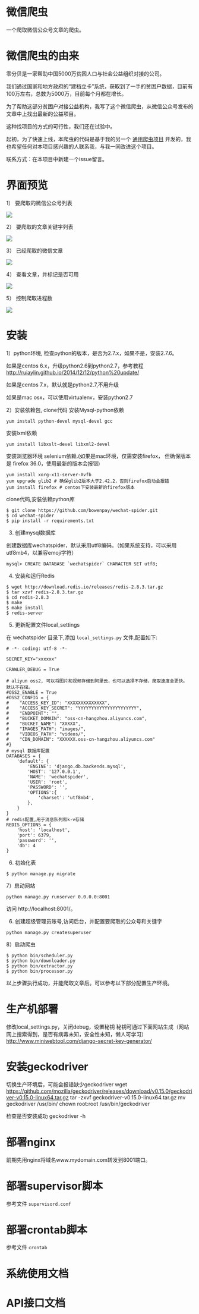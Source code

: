 # 微信爬虫
一个爬取微信公众号文章的爬虫。 

# 微信爬虫的由来
零分贝是一家帮助中国5000万贫困人口与社会公益组织对接的公司。

我们通过国家和地方政府的“建档立卡”系统，获取到了一手的贫困户数据，目前有100万左右，总数为5000万，目前每个月都在增长。

为了帮助这部分贫困户对接公益机构，我写了这个微信爬虫，从微信公众号发布的文章中上找出最新的公益项目。

这种找项目的方式的可行性，我们还在试验中。 

起初，为了快速上线，本爬虫的代码是基于我的另一个 [通用爬虫项目](https://github.com/yijingping/unicrawler) 开发的，我也希望任何对本项目感兴趣的人联系我，与我一同改进这个项目。

联系方式：在本项目中新建一个issue留言。

# 界面预览

1） 要爬取的微信公众号列表

![](docs/images/1.jpg?raw=true)

2） 要爬取的文章关键字列表

![](docs/images/2.png?raw=true)

3） 已经爬取的微信文章

![](docs/images/3.png?raw=true)

4） 查看文章，并标记是否可用

![](docs/images/4.jpg?raw=true)

5） 控制爬取进程数

![](docs/images/5.png?raw=true)


# 安装

1）python环境, 检查python的版本，是否为2.7.x，如果不是，安装2.7.6。

如果是centos 6.x，升级python2.6到python2.7，参考教程 http://ruiaylin.github.io/2014/12/12/python%20update/

如果是centos 7.x，默认就是python2.7,不用升级

如果是mac osx，可以使用virtualenv，安装python2.7

2）安装依赖包, clone代码
安装Mysql-python依赖
```
yum install python-devel mysql-devel gcc
```

安装lxml依赖
```
yum install libxslt-devel libxml2-devel
```

安装浏览器环境 selenium依赖.(如果是mac环境，仅需安装firefox， 但确保版本是 firefox 36.0，使用最新的版本会报错)
```
yum install xorg-x11-server-Xvfb
yum upgrade glib2 # 确保glib2版本大于2.42.2，否则firefox启动会报错 
yum install firefox # centos下安装最新的firefox版本
```

clone代码,安装依赖python库
```
$ git clone https://github.com/bowenpay/wechat-spider.git
$ cd wechat-spider
$ pip install -r requirements.txt
```

3) 创建mysql数据库

创建数据库wechatspider，默认采用utf8编码。（如果系统支持，可以采用utf8mb4，以兼容emoji字符）

```
mysql> CREATE DATABASE `wechatspider` CHARACTER SET utf8;
```

4) 安装和运行Redis 

```shell
$ wget http://download.redis.io/releases/redis-2.8.3.tar.gz
$ tar xzvf redis-2.8.3.tar.gz
$ cd redis-2.8.3
$ make
$ make install
$ redis-server
```

5) 更新配置文件local_settings 

在 wechatspider 目录下,添加 `local_settings.py` 文件,配置如下:
```
# -*- coding: utf-8 -*-

SECRET_KEY="xxxxxx"

CRAWLER_DEBUG = True

# aliyun oss2, 可以将图片和视频存储到阿里云，也可以选择不存储，爬取速度会更快。 默认不存储。
#OSS2_ENABLE = True
#OSS2_CONFIG = {
#    "ACCESS_KEY_ID": "XXXXXXXXXXXXXX",
#    "ACCESS_KEY_SECRET": "YYYYYYYYYYYYYYYYYYYYYY",
#    "ENDPOINT": "",
#    "BUCKET_DOMAIN": "oss-cn-hangzhou.aliyuncs.com",
#    "BUCKET_NAME": "XXXXX",
#    "IMAGES_PATH": "images/",
#    "VIDEOS_PATH": "videos/",
#    "CDN_DOMAIN": "XXXXXX.oss-cn-hangzhou.aliyuncs.com"
#}
# mysql 数据库配置
DATABASES = {
    'default': {
        'ENGINE': 'django.db.backends.mysql',
        'HOST': '127.0.0.1',
        'NAME': 'wechatspider',
        'USER': 'root',
        'PASSWORD': '',
        'OPTIONS':{
            'charset': 'utf8mb4',
        },
    }
}
# redis配置,用于消息队列和k-v存储
REDIS_OPTIONS = {
    'host': 'localhost',
    'port': 6379,
    'password': '',
    'db': 4
}

```

6) 初始化表
```
$ python manage.py migrate
```

7）启动网站

```
python manage.py runserver 0.0.0.0:8001
```
访问 http://localhost:8001/。 


6) 创建超级管理员账号,访问后台，并配置要爬取的公众号和关键字
```
python manage.py createsuperuser
```


8）启动爬虫

```shell
$ python bin/scheduler.py
$ python bin/downloader.py
$ python bin/extractor.py
$ python bin/processor.py
```

以上步骤执行成功，并能爬取文章后。可以参考以下部分配置生产环境。
# 生产机部署
修改local_settings.py，关闭debug，设置秘钥
秘钥可通过下面网站生成（网站网上搜索得到，是否有病毒未知，安全性未知，懒人可学习）
http://www.miniwebtool.com/django-secret-key-generator/

# 安装geckodriver

切换生产环境后，可能会报错缺少geckodriver
wget https://github.com/mozilla/geckodriver/releases/download/v0.15.0/geckodriver-v0.15.0-linux64.tar.gz
tar -zxvf geckodriver-v0.15.0-linux64.tar.gz
mv geckodriver /usr/bin/
chown root:root /usr/bin/geckodriver

检查是否安装成功
geckodriver -h

# 部署nginx
前期先用nginx将域名www.mydomain.com转发到8001端口。

# 部署supervisor脚本
参考文件 `supervisord.conf`

# 部署crontab脚本
参考文件 `crontab`

# 系统使用文档


# API接口文档

